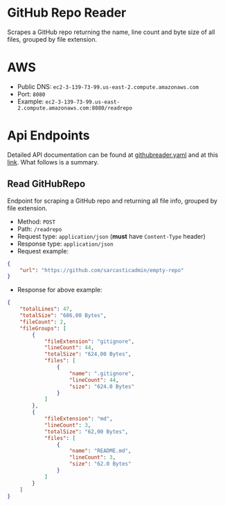 
# GitHub Repo Reader
Scrapes a GitHub repo returning the name, line count and byte size of all files, grouped by file extension.

# AWS
* Public DNS: `ec2-3-139-73-99.us-east-2.compute.amazonaws.com`  
* Port: `8080`  
* Example: `ec2-3-139-73-99.us-east-2.compute.amazonaws.com:8080/readrepo`  

# Api Endpoints

Detailed API documentation can be found at [githubreader.yaml](https://github.com/ThiagoAI/githubreader/blob/main/src/main/java/com/thiago/githubreader/adapters/web/specs/reference/githubreader.yaml) and at this [link](https://thiagoandersimhoff.stoplight.io/docs/githubreporeader-1/GitHubReader.yaml). What follows is a summary.

## Read GitHubRepo  

Endpoint for scraping a GitHub repo and returning all file info, grouped by file extension.

* Method: `POST`
* Path: `/readrepo`
* Request type: `application/json` (**must** have `Content-Type` header)
* Response type: `application/json`
* Request example:
```json
{
    "url": "https://github.com/sarcasticadmin/empty-repo"
}
```
* Response for above example:
```json
{
    "totalLines": 47,
    "totalSize": "686,00 Bytes",
    "fileCount": 2,
    "fileGroups": [
        {
            "fileExtension": "gitignore",
            "lineCount": 44,
            "totalSize": "624,00 Bytes",
            "files": [
                {
                    "name": ".gitignore",
                    "lineCount": 44,
                    "size": "624.0 Bytes"
                }
            ]
        },
        {
            "fileExtension": "md",
            "lineCount": 3,
            "totalSize": "62,00 Bytes",
            "files": [
                {
                    "name": "README.md",
                    "lineCount": 3,
                    "size": "62.0 Bytes"
                }
            ]
        }
    ]
}
```

